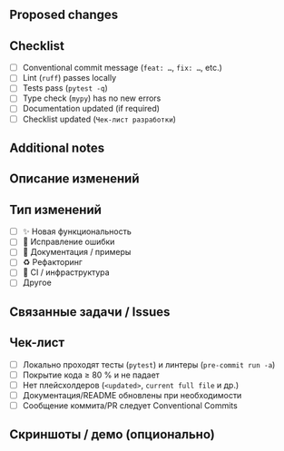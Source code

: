 ## Proposed changes

<!-- Describe what this PR implements. Link to the related Issue if exists. -->

## Checklist

- [ ] Conventional commit message (`feat: …`, `fix: …`, etc.)
- [ ] Lint (`ruff`) passes locally
- [ ] Tests pass (`pytest -q`)
- [ ] Type check (`mypy`) has no new errors
- [ ] Documentation updated (if required)
- [ ] Checklist updated (`Чек-лист разработки`)

## Additional notes

<!-- Any other information reviewers should be aware of. -->

## Описание изменений
<!-- Кратко опишите, что делает PR и зачем он нужен. -->

## Тип изменений
- [ ] ✨ Новая функциональность
- [ ] 🐛 Исправление ошибки
- [ ] 📝 Документация / примеры
- [ ] ♻️ Рефакторинг
- [ ] 🚦 CI / инфраструктура
- [ ] Другое

## Связанные задачи / Issues
<!-- Закройте issues ключевыми словами, например: Closes #123 -->

## Чек-лист
- [ ] Локально проходят тесты (`pytest`) и линтеры (`pre-commit run -a`)
- [ ] Покрытие кода ≥ 80 % и не падает
- [ ] Нет плейсхолдеров (`<updated>`, `current full file` и др.)
- [ ] Документация/README обновлены при необходимости
- [ ] Сообщение коммита/PR следует Conventional Commits

## Скриншоты / демо (опционально)
<!-- Добавьте изображения или GIF-ки, если релевантно --> 
